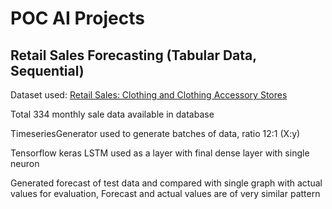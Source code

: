 # POC AI Projects

## Retail Sales Forecasting (Tabular Data, Sequential)

Dataset used: [Retail Sales: Clothing and Clothing Accessory Stores](https://fred.stlouisfed.org/series/RSCCASN) 

Total 334 monthly sale data available in database

TimeseriesGenerator used to generate batches of data, ratio 12:1 (X:y)

Tensorflow keras LSTM used as a layer with final dense layer with single neuron

Generated forecast of test data and compared with single graph with actual values for evaluation, Forecast and actual values are of very similar pattern

